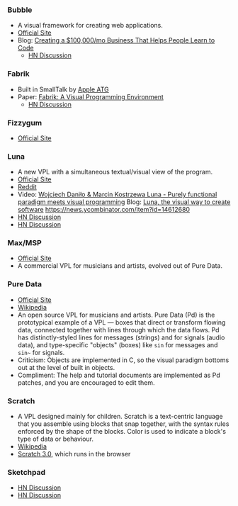 ### Bubble
* A visual framework for creating web applications.
* [Official Site](https://bubble.is)
* Blog: [Creating a $100,000/mo Business That Helps People Learn to Code](https://www.indiehackers.com/businesses/bubble)
  * [HN Discussion](https://news.ycombinator.com/item?id=15681379)


### Fabrik
* Built in SmallTalk by [Apple ATG](https://en.wikipedia.org/wiki/Apple_Advanced_Technology_Group)
* Paper: [Fabrik: A Visual Programming Environment](http://sp.cmc.msu.ru/courses/smalltalk/fabrik/Fabrik.html)
  * [HN Discussion](https://news.ycombinator.com/item?id=12104463)


### Fizzygum
* [Official Site](http://fizzygum.org)


### Luna
* A new VPL with a simultaneous textual/visual view of the program.
* [Official Site](http://www.luna-lang.org)
* [Reddit](https://www.reddit.com/r/LunaLang/)
* Video: [Wojciech Daniło & Marcin Kostrzewa Luna - Purely functional paradigm meets visual programming](https://www.youtube.com/watch?v=DhR6XWUBsvg)
  Blog: [Luna, the visual way to create software](https://medium.com/@luna_language/luna-the-visual-way-to-create-software-c4db520d6d1e)
  https://news.ycombinator.com/item?id=14612680
* [HN Discussion](https://news.ycombinator.com/item?id=16163769)
* [HN Discussion](https://news.ycombinator.com/item?id=14612680)


### Max/MSP
* [Official Site](https://cycling74.com/products/max)
* A commercial VPL for musicians and artists, evolved out of Pure Data.


### Pure Data
* [Official Site](https://puredata.info)
* [Wikipedia](https://en.wikipedia.org/wiki/Pure_Data)
* An open source VPL for musicians and artists. Pure Data (Pd) is the prototypical example of a VPL — boxes that direct or transform flowing data, connected together with lines through which the data flows. Pd has distinctly-styled lines for messages (strings) and for signals (audio data), and type-specific "objects" (boxes) like `sin` for messages and `sin~` for signals.
* Criticism: Objects are implemented in C, so the visual paradigm bottoms out at the level of built in objects.
* Compliment: The help and tutorial documents are implemented as Pd patches, and you are encouraged to edit them.


### Scratch
* A VPL designed mainly for children. Scratch is a text-centric language that you assemble using blocks that snap together, with the syntax rules enforced by the shape of the blocks. Color is used to indicate a block's type of data or behaviour.
* [Wikipedia](https://en.wikipedia.org/wiki/Scratch_(programming_language))
* [Scratch 3.0](https://llk.github.io/scratch-gui/), which runs in the browser


### Sketchpad
* [HN Discussion](https://news.ycombinator.com/item?id=8912137)
* [HN Discussion](https://news.ycombinator.com/item?id=13932586)
